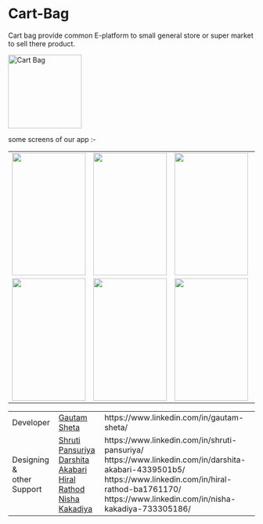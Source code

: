 
# Cart-Bag
Cart bag provide common E-platform to small general store or super market to sell there product.

 <img src="https://firebasestorage.googleapis.com/v0/b/super-market-4828b.appspot.com/o/Product%20Categories%2FOthers.png?alt=media&token=249a9c1a-fa21-456e-8ac5-4de2df04a5d5" alt="Cart Bag" width="150" height="150"> 

some screens of our app :- 

 <table>
 <tr>
  <td><img src = "https://firebasestorage.googleapis.com/v0/b/tik-tok-dc867.appspot.com/o/Cart%20Bag%2F1.jpeg?alt=media&token=ca254809-2cd2-401b-8825-9932cd895dfe" width="150" height="250"></td>
  <td><img src = "https://firebasestorage.googleapis.com/v0/b/tik-tok-dc867.appspot.com/o/Cart%20Bag%2F2.jpeg?alt=media&token=0cc39e39-0cba-48a4-bba2-72e85bfc451a" width="150" height="250"></td>
  <td><img src = "https://firebasestorage.googleapis.com/v0/b/tik-tok-dc867.appspot.com/o/Cart%20Bag%2F3.jpeg?alt=media&token=30f5bde5-0c34-4f3b-82f5-e92652de7dff" width="150" height="250"></td>
  <td><img src = "https://firebasestorage.googleapis.com/v0/b/tik-tok-dc867.appspot.com/o/Cart%20Bag%2Ff.jpg?alt=media&token=f0e6932f-df1d-4b18-92e8-017ed727873b" width="150" height="250"></td>
 
</tr> 
<tr>
  <td><img src = "https://firebasestorage.googleapis.com/v0/b/tik-tok-dc867.appspot.com/o/Cart%20Bag%2F5.jpeg?alt=media&token=9c97c910-0515-44c3-a079-3a9aac524349" width="150" height="250"></td>
  <td><img src = "https://firebasestorage.googleapis.com/v0/b/tik-tok-dc867.appspot.com/o/Cart%20Bag%2F6.jpeg?alt=media&token=553b8a58-cda7-4c42-a5ce-6ebfb93e269b" width="150" height="250"></td>
  <td><img src = "https://firebasestorage.googleapis.com/v0/b/tik-tok-dc867.appspot.com/o/Cart%20Bag%2F7.jpeg?alt=media&token=ee201dda-9285-4ce9-b5f8-b4f1e4ea610e" width="150" height="250"></td>
  <td><img src = "https://firebasestorage.googleapis.com/v0/b/tik-tok-dc867.appspot.com/o/Cart%20Bag%2F8.jpeg?alt=media&token=90a54905-13c8-4600-b456-71013222cdb3" width="150" height="250"></td>
</tr>
 </table>


<table>
            <tr>
                <td>Developer</td>
                <td><a href="https://github.com/GAUTAMSHETA">Gautam Sheta</a></td>
               <td>https://www.linkedin.com/in/gautam-sheta/</td>
            </tr>
            <tr>
                <td>Designing & <br>other Support</td>
                <td><a href="https://github.com/Shruti8196">Shruti Pansuriya</a><br>
                    <a href="https://github.com/darshitaAkabari">Darshita Akabari</a><br>
                    <a href="https://github.com/hiralRathod0">Hiral Rathod</a><br>
                    <a href="https://github.com/nishakakadiya/">Nisha Kakadiya</a><br></td>
                <td>https://www.linkedin.com/in/shruti-pansuriya/<br>
                    https://www.linkedin.com/in/darshita-akabari-4339501b5/<br>
                    https://www.linkedin.com/in/hiral-rathod-ba1761170/<br>
                    https://www.linkedin.com/in/nisha-kakadiya-733305186/<br></td>
            </tr>
        </table>


        
       

